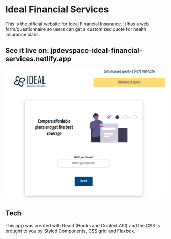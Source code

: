 # Ideal Financial Services

This is the official website for Ideal Financial Insurance. It has a web form/questionnaire 
so users can get a customized quote for health insurance plans.

## See it live on: jpdevspace-ideal-financial-services.netlify.app

![alt text][screenshot]

[screenshot]: https://github.com/jpdevspace/React_IdealInsuranceFL/blob/main/src/assets/screenshot.png "Screenshot of app"

## Tech
This app was created with React (Hooks and Context API) and the CSS is brought to you by Styled Components, CSS grid and Flexbox.
